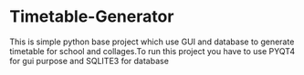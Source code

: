 # Timetable-Generator
This is simple python base project which use GUI and database to generate timetable for school and collages.To run this project you have to use PYQT4 for gui purpose  and SQLITE3 for database
